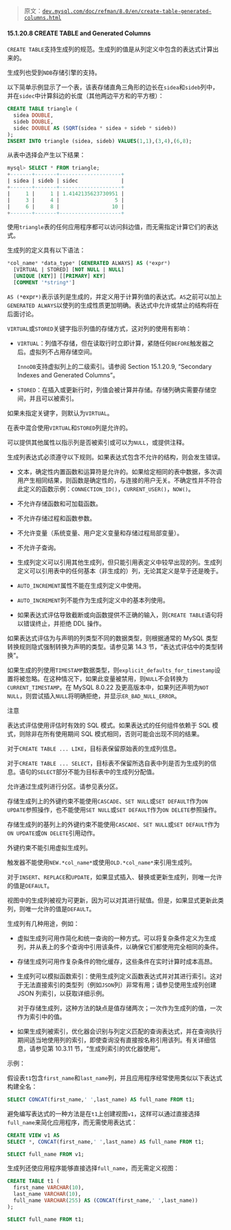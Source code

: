 > 原文：[`dev.mysql.com/doc/refman/8.0/en/create-table-generated-columns.html`](https://dev.mysql.com/doc/refman/8.0/en/create-table-generated-columns.html)

#### 15.1.20.8 CREATE TABLE and Generated Columns

`CREATE TABLE`支持生成列的规范。生成列的值是从列定义中包含的表达式计算出来的。

生成列也受到`NDB`存储引擎的支持。

以下简单示例显示了一个表，该表存储直角三角形的边长在`sidea`和`sideb`列中，并在`sidec`中计算斜边的长度（其他两边平方和的平方根）：

```sql
CREATE TABLE triangle (
  sidea DOUBLE,
  sideb DOUBLE,
  sidec DOUBLE AS (SQRT(sidea * sidea + sideb * sideb))
);
INSERT INTO triangle (sidea, sideb) VALUES(1,1),(3,4),(6,8);
```

从表中选择会产生以下结果：

```sql
mysql> SELECT * FROM triangle;
+-------+-------+--------------------+
| sidea | sideb | sidec              |
+-------+-------+--------------------+
|     1 |     1 | 1.4142135623730951 |
|     3 |     4 |                  5 |
|     6 |     8 |                 10 |
+-------+-------+--------------------+
```

使用`triangle`表的任何应用程序都可以访问斜边值，而无需指定计算它们的表达式。

生成列的定义具有以下语法：

```sql
*col_name* *data_type* [GENERATED ALWAYS] AS (*expr*)
  [VIRTUAL | STORED] [NOT NULL | NULL]
  [UNIQUE [KEY]] [[PRIMARY] KEY]
  [COMMENT '*string*']
```

`AS (*`expr`*)`表示该列是生成的，并定义用于计算列值的表达式。`AS`之前可以加上`GENERATED ALWAYS`以使列的生成性质更加明确。表达式中允许或禁止的结构将在后面讨论。

`VIRTUAL`或`STORED`关键字指示列值的存储方式，这对列的使用有影响：

+   `VIRTUAL`：列值不存储，但在读取行时立即计算，紧随任何`BEFORE`触发器之后。虚拟列不占用存储空间。

    `InnoDB`支持虚拟列上的二级索引。请参阅 Section 15.1.20.9, “Secondary Indexes and Generated Columns”。

+   `STORED`：在插入或更新行时，列值会被计算并存储。存储列确实需要存储空间，并且可以被索引。

如果未指定关键字，则默认为`VIRTUAL`。

在表中混合使用`VIRTUAL`和`STORED`列是允许的。

可以提供其他属性以指示列是否被索引或可以为`NULL`，或提供注释。

生成列表达式必须遵守以下规则。如果表达式包含不允许的结构，则会发生错误。

+   文本，确定性内置函数和运算符是允许的。如果给定相同的表中数据，多次调用产生相同结果，则函数是确定性的，与连接的用户无关。不确定性并不符合此定义的函数示例：`CONNECTION_ID()`，`CURRENT_USER()`，`NOW()`。

+   不允许存储函数和可加载函数。

+   不允许存储过程和函数参数。

+   不允许变量（系统变量、用户定义变量和存储过程局部变量）。

+   不允许子查询。

+   生成列定义可以引用其他生成列，但只能引用表定义中较早出现的列。生成列定义可以引用表中的任何基本（非生成的）列，无论其定义是早于还是晚于。

+   `AUTO_INCREMENT`属性不能在生成列定义中使用。

+   `AUTO_INCREMENT`列不能作为生成列定义中的基本列使用。

+   如果表达式评估导致截断或向函数提供不正确的输入，则`CREATE TABLE`语句将以错误终止，并拒绝 DDL 操作。

如果表达式评估为与声明的列类型不同的数据类型，则根据通常的 MySQL 类型转换规则隐式强制转换为声明的类型。请参见第 14.3 节，“表达式评估中的类型转换”。

如果生成的列使用`TIMESTAMP`数据类型，则`explicit_defaults_for_timestamp`设置将被忽略。在这种情况下，如果此变量被禁用，则`NULL`不会转换为`CURRENT_TIMESTAMP`。在 MySQL 8.0.22 及更高版本中，如果列还声明为`NOT NULL`，则尝试插入`NULL`将明确拒绝，并显示`ER_BAD_NULL_ERROR`。

注意

表达式评估使用评估时有效的 SQL 模式。如果表达式的任何组件依赖于 SQL 模式，则除非在所有使用期间 SQL 模式相同，否则可能会出现不同的结果。

对于`CREATE TABLE ... LIKE`，目标表保留原始表的生成列信息。

对于`CREATE TABLE ... SELECT`，目标表不保留所选自表中列是否为生成列的信息。语句的`SELECT`部分不能为目标表中的生成列分配值。

允许通过生成列进行分区。请参见表分区。

存储生成列上的外键约束不能使用`CASCADE`、`SET NULL`或`SET DEFAULT`作为`ON UPDATE`参照操作，也不能使用`SET NULL`或`SET DEFAULT`作为`ON DELETE`参照操作。

存储生成列的基列上的外键约束不能使用`CASCADE`、`SET NULL`或`SET DEFAULT`作为`ON UPDATE`或`ON DELETE`引用动作。

外键约束不能引用虚拟生成列。

触发器不能使用`NEW.*col_name*`或使用`OLD.*col_name*`来引用生成列。 

对于`INSERT`、`REPLACE`和`UPDATE`，如果显式插入、替换或更新生成列，则唯一允许的值是`DEFAULT`。

视图中的生成列被视为可更新，因为可以对其进行赋值。但是，如果显式更新此类列，则唯一允许的值是`DEFAULT`。

生成列有几种用途，例如：

+   虚拟生成列可用作简化和统一查询的一种方式。可以将复杂条件定义为生成列，并从表上的多个查询中引用该条件，以确保它们都使用完全相同的条件。

+   存储生成列可用作复杂条件的物化缓存，这些条件在实时计算时成本高昂。

+   生成列可以模拟函数索引：使用生成列定义函数表达式并对其进行索引。这对于无法直接索引的类型列（例如`JSON`列）非常有用；请参见使用生成列创建 JSON 列索引，以获取详细示例。

    对于存储生成列，这种方法的缺点是值存储两次；一次作为生成列的值，一次作为索引中的值。

+   如果生成列被索引，优化器会识别与列定义匹配的查询表达式，并在查询执行期间适当地使用列的索引，即使查询没有直接按名称引用该列。有关详细信息，请参见第 10.3.11 节，“生成列索引的优化器使用”。

示例：

假设表`t1`包含`first_name`和`last_name`列，并且应用程序经常使用类似以下表达式构建全名：

```sql
SELECT CONCAT(first_name,' ',last_name) AS full_name FROM t1;
```

避免编写表达式的一种方法是在`t1`上创建视图`v1`，这样可以通过直接选择`full_name`来简化应用程序，而无需使用表达式：

```sql
CREATE VIEW v1 AS
SELECT *, CONCAT(first_name,' ',last_name) AS full_name FROM t1;

SELECT full_name FROM v1;
```

生成列还使应用程序能够直接选择`full_name`，而无需定义视图：

```sql
CREATE TABLE t1 (
  first_name VARCHAR(10),
  last_name VARCHAR(10),
  full_name VARCHAR(255) AS (CONCAT(first_name,' ',last_name))
);

SELECT full_name FROM t1;
```
